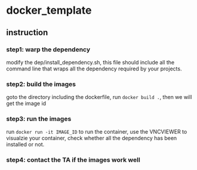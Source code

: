 # docker_template

## instruction

### step1:  warp the dependency

modify the dep/install_dependency.sh, this file should include all the command line that wraps all the dependency required by your projects.

### step2: build the images

goto the directory including the dockerfile, run `docker build .`, then we will get the image id

### step3: run the images

run `docker run -it IMAGE_ID` to run the container, use the VNCVIEWER to visualzie your container, check whether all the dependency has been installed or not.

### step4: contact the TA if the images work well



